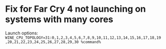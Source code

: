 # Fix for Far Cry 4 not launching on systems with many cores
Launch options: `WINE_CPU_TOPOLOGY=31:0,1,2,3,4,5,6,7,8,9,10,11,12,13,14,15,16,17,18,19,20,21,22,23,24,25,26,27,28,29,30 %command%`
